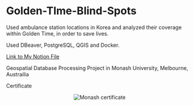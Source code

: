 # Golden-TIme-Blind-Spots
Used ambulance station locations in Korea and analyzed their coverage within Golden Time, in order to save lives.

Used DBeaver, PostgreSQL, QGIS and Docker.

[Link to My Notion File](https://internal-leaf-2e8.notion.site/Golden-Time-Blind-Spots-abfc0cfc07d8405597188082320528c1?pvs=4)



Geospatial Database Processing Project in Monash University, Melbourne, Austrailia

Certificate
<p align='center'>
  <a>
    <img src='https://lh3.googleusercontent.com/fife/APg5EOYSf-ozfuTN8bsBVL_CLpz7G7apEeJMTvv8Byd0c0afmg3eQIK0wpOxZp0UL9dV0gx9jtEUcs-LSErjWk2NN43-WJGUtm6JwQsGOfy7nrDXylvSxgg4mcjVds0mwZs-4vVA9AXJA4quM-uDEfGNTT98S4rrojmVIurVrMaP6khqwu55Pl56S5Gmbd8C2mT4DWrOHegwxUs87JOiC9uciMmNpM9FZT246yEnugzonA5VbNWmv5znmChyM_4VfELggsBVINnyvEXJ9Z_I21Bb0gj-6IYgoowmcjPqXU-SPfZwu98wE3rggzRJXRrSxDQkkbb_746MPsHGaMPY9pomUIurvn7KES-B734UehBJVddr2ygJJlD1AcVc64h8HODsZEqkNgMCi_TirXkrnGt7uPWU6bC4xIIEkFZyU79ieQjrQ9SwXgJtWhca34hM2GIWcsoXfpMfC3FJM74LFv7D3qZpHmMWcLeaYf2YhGhU16FFWSPmtTLUTeJMBNmYSvykEGIKxQYHg8xNyoti1HWxJS4XSss9f5fMWs9AjSlf2jArlsZ9ac-vcSkXR5cDlKr9CBabfTBfgXibpLNMsaJn5jTFHMRek-2Mf9vapNtuCupY3WGCq_F-uwg-aYqczl5IkD_6vDn9s1KefPjdPOdw6cnbdJJ92gdlb-N-BRcWcfQFrJkVBFleukm-BcdNFLWvqOn_uQIqgvuyRPGVV9INU75ZBhVp6BxjG6Q8UwruCvQoq61IVHoh4DW0_m5g__tdJmDAjkyvwC_MVQyruETX6U-lTz-MiKFNBfoqB9L9zmWSzOUbUC8GflSRQlyEkYOMr1zE0YX3_dQ8TsHx8OtxaASH3KtXJFDA23vWknPVI8WENB45da3uRbkeuCtt899coVs3VyFjhSpnh-SnGRXioJ6uMDM-OtCBOyCFzVrp3WexXx4ocpwO2uy-6bhV0prFOZZ5S_lxw9ztQ7XrWK2jDiNpii8nM2WRsAEypSKjZpf2sXGsmZR82j0G14bw85KES1WMLWXhBAcJMYIEY2fIENE0wLSG99GS-j_s_mysdx0Wh0TnVM3t4q2mXl9E7zjvkuuAin1FtBsNvGTVLskamX_rCkM7v8qRWawSG9C1hol0vW79ORLXK6QyEkF8N-mtWrr13vnHZC0FaA6wBT_TMnqBmPDQqopU9fZ3VwwflKjf-hpHqnK1KQM0oeXU5LdrotLRNnoaf70wHpRuWvXc3ypN3qxYk-B-PraZzV9iPkRA79A66kb8TZ7UldCWSuJRinmHtQi2w9qg79pvrhV_QgxcdI80dtqV1NI9IdIP2hpFGKQeCfIsh4j2UNLWO9dgWkdbloIqEmH3TEUx--1pbM2Ckl_czKEflei9VLNKfgqZI1oR8hyKtNjmJFdclvwDN3kDhZTtj2qY9j5tctXGL7Tb4ElVHiKS6zMyqNvKqItIJRVZI8-rhKeYyvGJx2kCKngSLr_UsWuRblC12d6N78DCa-3Co-vhCctRv1wmqpSIO4qN4NCprOOs1_0d0QBYEEhKaln3KR74d0hYlaZNcgYuLcnldKr1nQKJkbawofd6uOM3Dqkzx7sXSO-FwAKcMKxYzl8J3_05iZjbP7zTMJx3NJiJPRfrexIZZKemeKDD971uGT8QUqmjgq0=w1121-h944' alt='Monash certificate'>
  </a>
</p>
